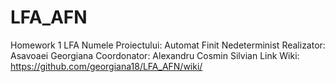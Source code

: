 # LFA_AFN
Homework 1 LFA
Numele Proiectului: Automat Finit Nedeterminist
Realizator: Asavoaei Georgiana
Coordonator: Alexandru Cosmin Silvian
Link Wiki: https://github.com/georgiana18/LFA_AFN/wiki/
